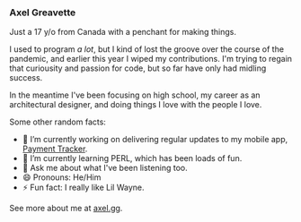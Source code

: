 ### Axel Greavette

Just a 17 y/o from Canada with a penchant for making things. 

I used to program *a lot*, but I kind of lost the groove over the course of the pandemic, and earlier this year I wiped my contributions. I'm trying to regain that curiousity and passion for code, but so far have only had midling success. 

In the meantime I've been focusing on high school, my career as an architectural designer, and doing things I love with the people I love.

Some other random facts:
- 🔭 I’m currently working on delivering regular updates to my mobile app, [Payment Tracker](https://axel.gg/p/payment-tracker). 
- 🌱 I’m currently learning PERL, which has been loads of fun.
- 💬 Ask me about what I've been listening too.
- 😄 Pronouns: He/Him
- ⚡ Fun fact: I really like Lil Wayne.

See more about me at [axel.gg](https://axel.gg).
